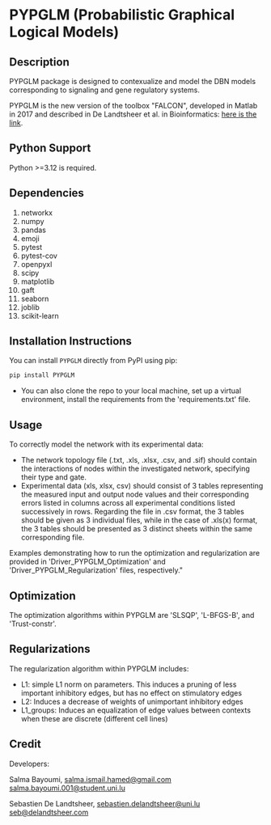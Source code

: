# PYPGLM (Probabilistic Graphical Logical Models)

## Description

PYPGLM package is designed to contexualize and model the DBN models corresponding to 
signaling and gene regulatory systems.
							 
PYPGLM is the new version of the toolbox "FALCON", developed in Matlab in 2017 and described in De Landtsheer et al. in 
Bioinformatics: [here is the link](https://academic.oup.com/bioinformatics/article/33/21/3431/3897376).

## Python Support

Python >=3.12 is required.


## Dependencies

1. networkx  
2. numpy  
3. pandas  
4. emoji  
5. pytest  
6. pytest-cov  
7. openpyxl  
8. scipy  
9. matplotlib  
10. gaft  
11. seaborn  
12. joblib  
13. scikit-learn  

## Installation Instructions

You can install `PYPGLM` directly from PyPI using pip:

```bash
pip install PYPGLM 
```



- You can also clone the repo to your local machine, set up a virtual environment,
install the requirements from the 'requirements.txt' file.


## Usage

To correctly model the network with its experimental data:
- The network topology file (.txt, .xls, .xlsx, .csv, and .sif) should contain the interactions of nodes within the investigated network, 
  specifying their type and gate.  
- Experimental data (xls, xlsx, csv) should consist of 3 tables representing the measured input and output node values and their 
  corresponding errors listed in columns across all experimental conditions listed successively in rows. Regarding the file in .csv 
  format, the 3 tables should be given as 3 individual files, while in the case of .xls(x) format, the 3 tables should 
  be presented as 3 distinct sheets within the same corresponding file.

Examples demonstrating how to run the optimization and regularization are provided in 'Driver_PYPGLM_Optimization' and 
'Driver_PYPGLM_Regularization' files, respectively."

## Optimization

The optimization algorithms within PYPGLM are 'SLSQP', 'L-BFGS-B', and 'Trust-constr'.



## Regularizations

The regularization algorithm within PYPGLM includes:
- L1: simple L1 norm on parameters. This induces a pruning of less important inhibitory edges, but has no effect on stimulatory edges
- L2: Induces a decrease of weights of unimportant inhibitory edges
- L1_groups: Induces an equalization of edge values between contexts when these are discrete (different cell lines)

## Credit

Developers:

Salma Bayoumi,                salma.ismail.hamed@gmail.com
				              salma.bayoumi.001@student.uni.lu
							  
Sebastien De Landtsheer,      sebastien.delandtsheer@uni.lu
                              seb@delandtsheer.com



